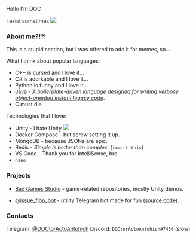 Hello I'm DOC

I exist sometimes ![](https://steamcommunity-a.akamaihd.net/economy/emoticon/:ohh_yeah:)

### About me?!?!

This is a stupid section, but I was offered to add it for memes, so...

What I think about popular languages:
- C++ is cursed and I love it...
- C# is adorkable and I love it...
- Python is funny and I love it...
- Java - _[A boilerplate-driven language designed for writing verbose object-oriented instant legacy code](https://youtu.be/m4-HM_sCvtQ)_.
- C must die.

Technologies that I love:
- Unity - I hate Unity ![](https://steamcommunity-a.akamaihd.net/economy/emoticon/:ohh_yeah:)
- Docker Compose - but screw setting it up.
- MongoDB - because JSONs are epic.
- Redis - _Simple is better than complex._ (`import this`)
- VS Code - Thank you for IntelliSense, bro.
- `nano`

### Projects

- [Bad Games Studio](https://github.com/Bad-Games-Studio) - game-related repositories, mostly Unity demos.

- [@issue_flop_bot](https://t.me/issue_flop_bot) - utility Telegram bot made for fun ([source code](https://github.com/DOCtorActoAntohich/telegram-floppa-bot)).

### Contacts

Telegram: [@DOCtorActoAntohich](https://t.me/DOCtorActoAntohich)
Discord: `DOCtorActoAntohich#7454` (slow)
